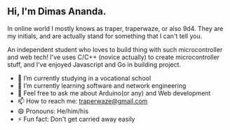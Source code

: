 ## Hi, I'm Dimas Ananda.
In online world I mostly knows as traper, traperwaze, or also 9d4. They are my initials, and are actually stand for something that I can't tell you.

An independent student who loves to build thing with such microcontroller and web tech!
I've uses C/C++ (novice actually) to create microcontroller stuff, and I've enjoyed Javascript and Go in building project.  

- 🔭 I’m currently studying in a vocational school
- 🌱 I’m currently learning software and network engineering
- 💬 Feel free to ask me about Arduino(or any) and Web development
- 📫 How to reach me: traperwaze@gmail.com
- 😄 Pronouns: He/him/his
- ⚡ Fun fact: Don't get carried away easily
